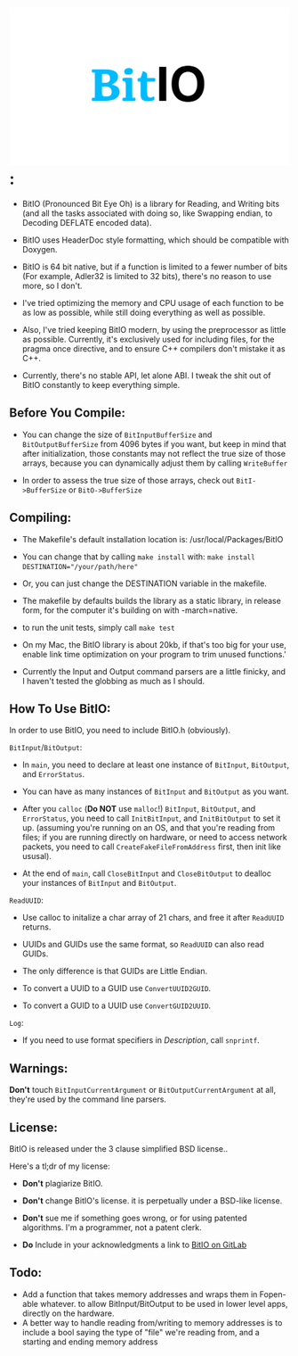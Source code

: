 ![BitIO](BitIOLogo.svg):
========================
* BitIO (Pronounced Bit Eye Oh) is a library for Reading, and Writing bits (and all the tasks associated with doing so, like Swapping endian, to Decoding DEFLATE encoded data).  

* BitIO uses HeaderDoc style formatting, which should be compatible with Doxygen.  

* BitIO is 64 bit native, but if a function is limited to a fewer number of bits (For example, Adler32 is limited to 32 bits), there's no reason to use more, so I don't.

* I've tried optimizing the memory and CPU usage of each function to be as low as possible, while still doing everything as well as possible.  

* Also, I've tried keeping BitIO modern, by using the preprocessor as little as possible. Currently, it's exclusively used for including files, for the pragma once directive, and to ensure C++ compilers don't mistake it as C++.  

* Currently, there's no stable API, let alone ABI. I tweak the shit out of BitIO constantly to keep everything simple.

Before You Compile:
-------------------
* You can change the size of `BitInputBufferSize` and `BitOutputBufferSize` from 4096 bytes if you want, but keep in mind that after initialization, those constants may not reflect the true size of those arrays, because you can dynamically adjust them by calling `WriteBuffer`

* In order to assess the true size of those arrays, check out `BitI->BufferSize` or `BitO->BufferSize`



Compiling:
----------
* The Makefile's default installation location is: /usr/local/Packages/BitIO  

* You can change that by calling `make install` with: `make install DESTINATION="/your/path/here"` 

* Or, you can just change the DESTINATION variable in the makefile.  

* The makefile by defaults builds the library as a static library, in release form, for the computer it's building on with -march=native.

* to run the unit tests, simply call `make test`

* On my Mac, the BitIO library is about 20kb, if that's too big for your use, enable link time optimization on your program to trim unused functions.'

* Currently the Input and Output command parsers are a little finicky, and I haven't tested the globbing as much as I should.  

How To Use BitIO:
-----------------

In order to use BitIO, you need to include BitIO.h (obviously). 

`BitInput`/`BitOutput`:

* In `main`, you need to declare at least one instance of `BitInput`, `BitOutput`, and `ErrorStatus`.  

* You can have as many instances of `BitInput` and `BitOutput` as you want.

* After you `calloc` (**Do NOT** use `malloc`!) `BitInput`, `BitOutput`, and `ErrorStatus`, you need to call `InitBitInput`, and `InitBitOutput` to set it up. (assuming you're running on an OS, and that you're reading from files; if you are running directly on hardware, or need to access network packets, you need to call `CreateFakeFileFromAddress` first, then init like ususal).

* At the end of `main`, call `CloseBitInput` and `CloseBitOutput` to dealloc your instances of `BitInput` and `BitOutput`.  

`ReadUUID`:

* Use calloc to initalize a char array of 21 chars, and free it after `ReadUUID` returns.

* UUIDs and GUIDs use the same format, so `ReadUUID` can also read GUIDs. 
* The only difference is that GUIDs are Little Endian.
* To convert a UUID to a GUID use `ConvertUUID2GUID`.
* To convert a GUID to a UUID use `ConvertGUID2UUID`.

`Log`:

* If you need to use format specifiers in *Description*, call `snprintf`.

Warnings:
---------
**Don't** touch `BitInputCurrentArgument` or `BitOutputCurrentArgument` at all, they're used by the command line parsers.

License:
--------
BitIO is released under the 3 clause simplified BSD license..

Here's a tl;dr of my license: 

* **Don't** plagiarize BitIO.

*  **Don't** change BitIO's license. it is perpetually under a BSD-like license.

* **Don't** sue me if something goes wrong, or for using patented algorithms. I'm a programmer, not a patent clerk.

* **Do** Include in your acknowledgments a link to [BitIO on GitLab](https://www.gitlab.com/BumbleBritches57/BitIO)

Todo:
-----

* Add a function that takes memory addresses and wraps them in Fopen-able whatever. to allow BitInput/BitOutput to be used in lower level apps, directly on the hardware.
* A better way to handle reading from/writing to memory addresses is to include a bool saying the type of "file" we're reading from, and a starting and ending memory address
